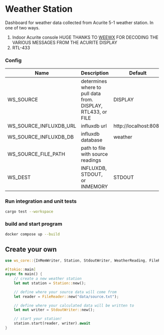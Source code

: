 # Weather Station

Dashboard for weather data collected from Acurite 5-1 weather station. In one of two ways.

1. Indoor Acurite console
   HUGE THANKS TO [WEEWX](http://weewx.com/) FOR DECODING THE VARIOUS MESSAGES FROM THE ACURITE DISPLAY
2. RTL-433

### Config

| Name                   | Description                                                  | Default               |
| ---------------------- | ------------------------------------------------------------ | --------------------- |
| WS_SOURCE              | determines where to pull data from. DISPLAY, RTL433, or FILE | DISPLAY               |
| WS_SOURCE_INFLUXDB_URL | influxdb url                                                 | http://localhost:8086 |
| WS_SOURCE_INFLUXDB_DB  | influxdb database                                            | weather               |
| WS_SOURCE_FILE_PATH    | path to file with source readings                            |                       |
| WS_DEST                | INFLUXDB, STDOUT, or INMEMORY                                | STDOUT                |

### Run integration and unit tests

```BASH
cargo test --workspace
```

### build and start program

```BASH
docker compose up --build
```

## Create your own

```rust
use ws_core::{InMemWriter, Station, StdoutWriter, WeatherReading, FileReader};

#[tokio::main]
async fn main() {
    // create a new weather station
    let mut station = Station::new();

    // define where your source data will come from
    let reader = FileReader::new("data/source.txt");

    // define where your calculated data will be written to
    let mut writer = StdoutWriter::new();

    // start your station!
    station.start(reader, writer).await
}
```
